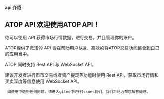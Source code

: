 

#### api 介绍

## ATOP API  欢迎使用ATOP API！ 

你可以使用 API 获得市场行情数据，进行交易，并且管理你的账户。  

ATOP提供了灵活的 API 皆在帮助用户快速、高效的将ATOP交易功能整合到自己的应用当中。 

 ATOP 同时支持 Rest API 与 WebSocket API。 

 建议开发者进行币币交易或者资产提现等功能时使用 Rest API，获取市场行情和买卖深度等信息使用 WebSocket API。 

 ```  如使用中遇到任何问题，请进入gitee中进行Issues我们，我们将尽力帮您解答疑惑。 ```

